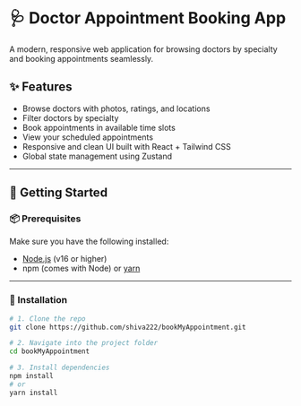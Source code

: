 # 🩺 Doctor Appointment Booking App

A modern, responsive web application for browsing doctors by specialty and booking appointments seamlessly.

## ✨ Features

- Browse doctors with photos, ratings, and locations
- Filter doctors by specialty
- Book appointments in available time slots
- View your scheduled appointments
- Responsive and clean UI built with React + Tailwind CSS
- Global state management using Zustand

---

## 🚀 Getting Started

### 📦 Prerequisites

Make sure you have the following installed:

- [Node.js](https://nodejs.org/) (v16 or higher)
- npm (comes with Node) or [yarn](https://yarnpkg.com/)

---

### 🔧 Installation

```bash
# 1. Clone the repo
git clone https://github.com/shiva222/bookMyAppointment.git

# 2. Navigate into the project folder
cd bookMyAppointment

# 3. Install dependencies
npm install
# or
yarn install
